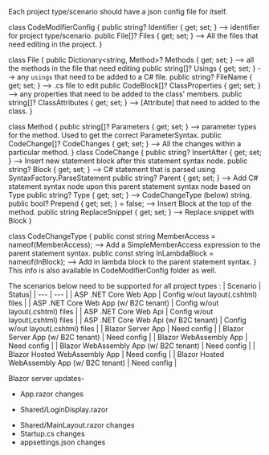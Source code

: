 Each project type/scenario should have a json config file for itself.

class CodeModifierConfig
{
    public string? Identifier { get; set; } --> identifier for project type/scenario.
    public File[]? Files { get; set; } --> All the files that need editing in the project.
}

class File
{
    public Dictionary<string, Method>? Methods { get; set; } --> all the methods in the file that need editing
    public string[]? Usings { get; set; } --> any `usings` that need to be added to a C# file. 
    public string? FileName { get; set; } --> .cs file to edit
    public CodeBlock[]? ClassProperties { get; set; } --> any properties that need to be added to the class' members.
    public string[]? ClassAttributes { get; set; } --> [Attribute] that need to added to the class.
}

class Method
{
    public string[]? Parameters { get; set; } --> parameter types for the method. Used to get the correct ParameterSyntax.
    public CodeChange[]? CodeChanges { get; set; } --> All the changes within a particular method.
}
class CodeChange
{
    public string? InsertAfter { get; set; } --> Insert new statement block after this statement syntax node.
    public string? Block { get; set; } --> C# statement that is parsed using SyntaxFactory.ParseStatement
    public string? Parent { get; set; } --> Add C# statement syntax node upon this parent statement syntax node based on Type 
    public string? Type { get; set; } --> CodeChangeType (below) string.
    public bool? Prepend { get; set; } = false; --> Insert Block at the top of the method.
    public string ReplaceSnippet { get; set; } --> Replace snippet with Block
}

class CodeChangeType
{
    public const string MemberAccess = nameof(MemberAccess); --> Add a SimpleMemberAccess expression to the parent statement syntax. 
    public const string InLambdaBlock = nameof(InBlock); --> Add in lambda block to the parent statement syntax. 
}
This info is also available in CodeModifierConfig folder as well.

The scenarios below need to be supported for all project types :
| Scenario | Status|
| --- | --- |
| ASP .NET Core Web App | Config w/out layout(.cshtml) files | 
| ASP .NET Core Web App (w/ B2C tenant) | Config w/out layout(.cshtml) files | 
| ASP .NET Core Web Api | Config w/out layout(.cshtml) files | 
| ASP .NET Core Web Api (w/ B2C tenant) | Config w/out layout(.cshtml) files | 
| Blazor Server App | Need config |
| Blazor Server App (w/ B2C tenant) | Need config |
| Blazor WebAssembly App | Need config |
| Blazor WebAssembly App (w/ B2C tenant) | Need config | 
| Blazor Hosted WebAssembly App | Need config |
| Blazor Hosted WebAssembly App (w/ B2C tenant) | Need config | 

Blazor server updates-
- App.razor changes
+ Shared/LoginDisplay.razor
- Shared/MainLayout.razor changes
- Startup.cs changes
- appsettings.json changes
